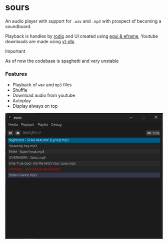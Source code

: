 # sours

An audio player with support for `.wav` and `.mp3` with prospect of becoming a soundboard.

Playback is handles by [rodio](https://github.com/RustAudio/rodio) and UI created using [egui & eframe](https://github.com/emilk/egui), Youtube downloads are made using [yt-dlp](https://github.com/yt-dlp/yt-dlp)

> [!IMPORTANT]
> As of now the codebase is spaghetti and very unstable


### Features
- Playback of `wav` and `mp3` files
- Shuffle
- Download audio from youtube
- Autoplay
- Display always on top


![demo image](https://github.com/focusfail/sours/blob/master/image.png)
